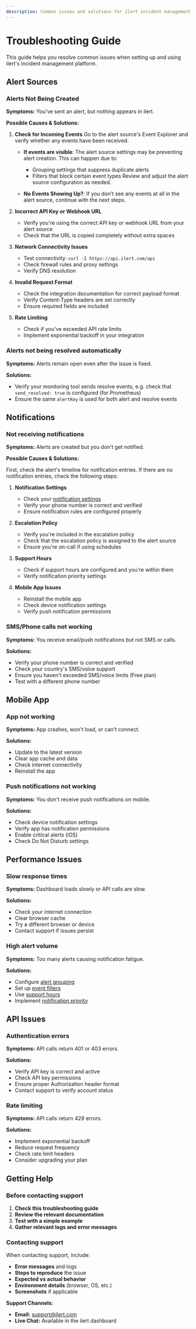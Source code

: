 ```yaml
---
description: Common issues and solutions for ilert incident management platform setup and configuration.
---
```


# Troubleshooting Guide

This guide helps you resolve common issues when setting up and using ilert's incident management platform.

## Alert Sources

### Alerts Not Being Created

**Symptoms:**
You’ve sent an alert, but nothing appears in ilert.

**Possible Causes & Solutions:**

1. **Check for Incoming Events**
   Go to the alert source's Event Explorer and verify whether any events have been received.

   * **If events are visible**: The alert source settings may be preventing alert creation. This can happen due to:

     * Grouping settings that suppress duplicate alerts
     * Filters that block certain event types
       Review and adjust the alert source configuration as needed.
   * **No Events Showing Up?**: If you don’t see any events at all in the alert source, continue with the next steps.


2. **Incorrect API Key or Webhook URL**
   - Verify you're using the correct API key or webhook URL from your alert source
   - Check that the URL is copied completely without extra spaces

3. **Network Connectivity Issues**
   - Test connectivity: `curl -I https://api.ilert.com/api`
   - Check firewall rules and proxy settings
   - Verify DNS resolution

4. **Invalid Request Format**
   - Check the integration documentation for correct payload format
   - Verify Content-Type headers are set correctly
   - Ensure required fields are included

5. **Rate Limiting**
   - Check if you've exceeded API rate limits
   - Implement exponential backoff in your integration

### Alerts not being resolved automatically

**Symptoms:** Alerts remain open even after the issue is fixed.

**Solutions:**
- Verify your monitoring tool sends resolve events, e.g. check that `send_resolved: true` is configured (for Prometheus)
- Ensure the same `alertKey` is used for both alert and resolve events

## Notifications

### Not receiving notifications

**Symptoms:** Alerts are created but you don't get notified.

**Possible Causes & Solutions:**

First, check the alert's timeline for notification entries. If there are no notification entries, check the following steps:

1. **Notification Settings**
   - Check your [notification settings](../../alerting/notification-settings/README.md)
   - Verify your phone number is correct and verified
   - Ensure notification rules are configured properly

2. **Escalation Policy**
   - Verify you're included in the escalation policy
   - Check that the escalation policy is assigned to the alert source
   - Ensure you're on-call if using schedules

3. **Support Hours**
   - Check if support hours are configured and you're within them
   - Verify notification priority settings

4. **Mobile App Issues**
   - Reinstall the mobile app
   - Check device notification settings
   - Verify push notification permissions

### SMS/Phone calls not working

**Symptoms:** You receive email/push notifications but not SMS or calls.

**Solutions:**
- Verify your phone number is correct and verified
- Check your country's SMS/voice support
- Ensure you haven't exceeded SMS/voice limits (Free plan)
- Test with a different phone number

## Mobile App

### App not working

**Symptoms:** App crashes, won't load, or can't connect.

**Solutions:**
- Update to the latest version
- Clear app cache and data
- Check internet connectivity
- Reinstall the app

### Push notifications not working

**Symptoms:** You don't receive push notifications on mobile.

**Solutions:**
- Check device notification settings
- Verify app has notification permissions
- Enable critical alerts (iOS)
- Check Do Not Disturb settings

## Performance Issues

### Slow response times

**Symptoms:** Dashboard loads slowly or API calls are slow.

**Solutions:**
- Check your internet connection
- Clear browser cache
- Try a different browser or device
- Contact support if issues persist

### High alert volume

**Symptoms:** Too many alerts causing notification fatigue.

**Solutions:**
- Configure [alert grouping](../../alerting/alert-sources.md#alert-grouping)
- Set up [event filters](../../alerting/alert-sources.md#event-filter)
- Use [support hours](../../alerting/support-hours.md)
- Implement [notification priority](../../alerting/alert-sources.md#notification-priority-and-support-hours)

## API Issues

### Authentication errors

**Symptoms:** API calls return 401 or 403 errors.

**Solutions:**
- Verify API key is correct and active
- Check API key permissions
- Ensure proper Authorization header format
- Contact support to verify account status

### Rate limiting

**Symptoms:** API calls return 429 errors.

**Solutions:**
- Implement exponential backoff
- Reduce request frequency
- Check rate limit headers
- Consider upgrading your plan

## Getting Help

### Before contacting support

1. **Check this troubleshooting guide**
2. **Review the relevant documentation**
3. **Test with a simple example**
4. **Gather relevant logs and error messages**

### Contacting support

When contacting support, include:

- **Error messages** and logs
- **Steps to reproduce** the issue
- **Expected vs actual behavior**
- **Environment details** (browser, OS, etc.)
- **Screenshots** if applicable

**Support Channels:**
- **Email:** [support@ilert.com](mailto:support@ilert.com)
- **Live Chat:** Available in the ilert dashboard